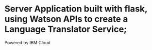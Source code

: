 # Server Application built with flask, using Watson APIs to create a Language Translator Service;

Powered by IBM Cloud
